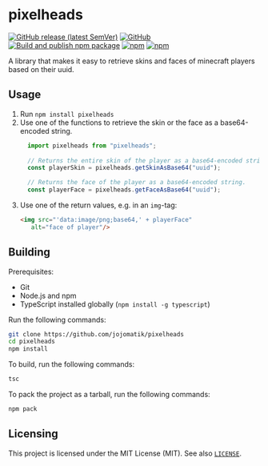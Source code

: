 # pixelheads
[![GitHub release (latest SemVer)](https://img.shields.io/github/v/release/jojomatik/pixelheads?sort=semver)](https://github.com/jojomatik/pixel/releases) [![GitHub](https://img.shields.io/github/license/jojomatik/pixelheads)](LICENSE) [![Build and publish npm package](https://github.com/jojomatik/pixelheads/actions/workflows/publish.yml/badge.svg)](https://github.com/jojomatik/pixelheads/actions/workflows/publish.yml) [![npm](https://img.shields.io/npm/v/pixelheads)](https://www.npmjs.com/package/pixelheads) [![npm](https://img.shields.io/npm/dw/pixelheads)](https://www.npmjs.com/package/pixelheads)

A library that makes it easy to retrieve skins and faces of minecraft players based on their uuid.

## Usage
1. Run `npm install pixelheads`
2. Use one of the functions to retrieve the skin or the face as a base64-encoded string.
   ```ts
     import pixelheads from "pixelheads";
     
     // Returns the entire skin of the player as a base64-encoded string. 
     const playerSkin = pixelheads.getSkinAsBase64("uuid"); 
   
     // Returns the face of the player as a base64-encoded string.
     const playerFace = pixelheads.getFaceAsBase64("uuid"); 
   ```
3. Use one of the return values, e.g. in an `img`-tag:
   ```html
   <img src="'data:image/png;base64,' + playerFace" 
      alt="face of player"/>
   ```

## Building
Prerequisites:
- Git
- Node.js and npm
- TypeScript installed globally (`npm install -g typescript`)

Run the following commands:
```sh
git clone https://github.com/jojomatik/pixelheads
cd pixelheads
npm install
```

To build, run the following commands:
```sh
tsc
```

To pack the project as a tarball, run the following commands:
```sh
npm pack
```

## Licensing
This project is licensed under the MIT License (MIT). See also [`LICENSE`](LICENSE).

